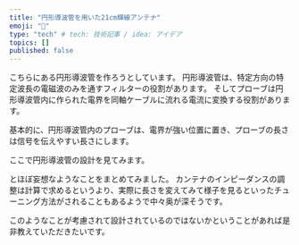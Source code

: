 ```yaml
---
title: "円形導波管を用いた21cm輝線アンテナ"
emoji: "🌊"
type: "tech" # tech: 技術記事 / idea: アイデア
topics: []
published: false
---
```


こちらにある円形導波管を作ろうとしています。
円形導波管は、特定方向の特定波長の電磁波のみを通すフィルターの役割があります。
そしてプローブは円形導波管内に作られた電界を同軸ケーブルに流れる電流に変換する役割があります。

基本的に、円形導波管内のプローブは、電界が強い位置に置き、プローブの長さは信号を伝えやすい長さにします。





ここで円形導波管の設計を見てみます。





とほぼ妄想なようなことをまとめてみました。
カンテナのインピーダンスの調整は計算で求めるというより、実際に長さを変えてみて様子を見るといったチューニング方法がされることもあるようで中々奥が深そうです。

このようなことが考慮されて設計されているのではないかということがあれば是非教えていただきたいです。




